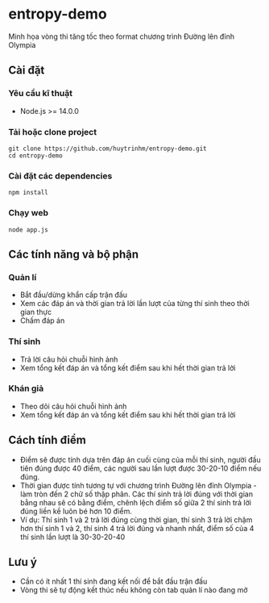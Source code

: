 # entropy-demo
Minh họa vòng thi tăng tốc theo format chương trình Đường lên đỉnh Olympia

## Cài đặt
### Yêu cầu kĩ thuật
- Node.js >= 14.0.0

### Tải hoặc clone project
```
git clone https://github.com/huytrinhm/entropy-demo.git
cd entropy-demo
```

### Cài đặt các dependencies
```
npm install
```

### Chạy web
```
node app.js
```

## Các tính năng và bộ phận
### Quản lí
- Bắt đầu/dừng khẩn cấp trận đấu
- Xem các đáp án và thời gian trả lời lần lượt của từng thí sinh theo thời gian thực
- Chấm đáp án

### Thí sinh
- Trả lời câu hỏi chuỗi hình ảnh
- Xem tổng kết đáp án và tổng kết điểm sau khi hết thời gian trả lời

### Khán giả
- Theo dõi câu hỏi chuỗi hình ảnh
- Xem tổng kết đáp án và tổng kết điểm sau khi hết thời gian trả lời

## Cách tính điểm
- Điểm sẽ được tính dựa trên đáp án cuối cùng của mỗi thí sinh, người đầu tiên đúng được 40 điểm, các người sau lần lượt được 30-20-10 điểm nếu đúng.
- Thời gian được tính tương tự với chương trình Đường lên đỉnh Olympia - làm tròn đến 2 chữ số thập phân. Các thí sinh trả lời đúng với thời gian bằng nhau sẽ có bằng điểm, chênh lệch điểm số giữa 2 thí sinh trả lời đúng liền kề luôn bé hơn 10 điểm.
- Ví dụ: Thí sinh 1 và 2 trả lời đúng cùng thời gian, thí sinh 3 trả lời chậm hơn thí sinh 1 và 2, thí sinh 4 trả lời đúng và nhanh nhất, điểm số của 4 thí sinh lần lượt là 30-30-20-40

## Lưu ý
- Cần có ít nhất 1 thí sinh đang kết nối để bắt đầu trận đấu
- Vòng thi sẽ tự động kết thúc nếu không còn tab quản lí nào đang mở
